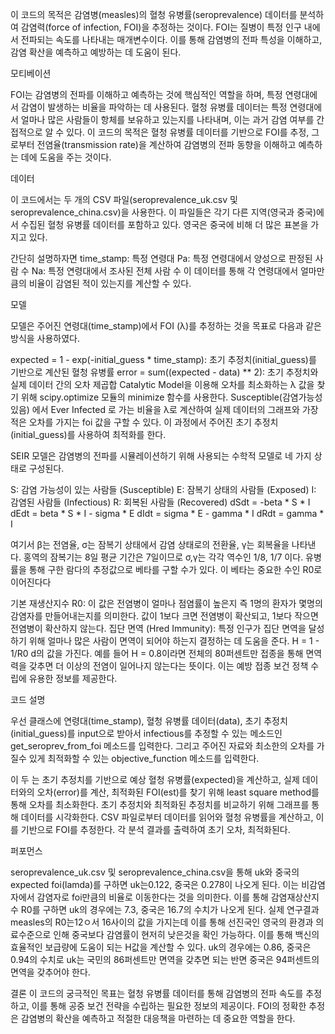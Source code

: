 이 코드의 목적은 감염병(measles)의 혈청 유병률(seroprevalence) 데이터를 분석하여 감염력(force of infection, FOI)을 추정하는 것이다. FOI는 질병이 특정 인구 내에서 전파되는 속도를 나타내는 매개변수이다. 이를 통해 감염병의 전파 특성을 이해하고, 감염 확산을 예측하고 예방하는 데 도움이 된다.

모티베이션

FOI는 감염병의 전파를 이해하고 예측하는 것에 핵심적인 역할을 하며, 특정 연령대에서 감염이 발생하는 비율을 파악하는 데 사용된다. 
혈청 유병률 데이터는 특정 연령대에서 얼마나 많은 사람들이 항체를 보유하고 있는지를 나타내며, 이는 과거 감염 여부를 간접적으로 알 수 있다.
이 코드의 목적은 혈청 유병률 데이터를 기반으로 FOI를 추정, 그로부터 전염율(transmission rate)을 계산하여 감염병의 전파 동향을 이해하고 예측하는 데에 도움을 주는 것이다.



데이터

이 코드에서는 두 개의 CSV 파일(seroprevalence_uk.csv 및 seroprevalence_china.csv)을 사용한다. 
이 파일들은 각기 다른 지역(영국과 중국)에서 수집된 혈청 유병률 데이터를 포함하고 있다. 
영국은 중국에 비해 더 많은 표본을 가지고 있다.

간단히 설명하자면
time_stamp: 특정 연령대
Pa: 특정 연령대에서 양성으로 판정된 사람 수
Na: 특정 연령대에서 조사된 전체 사람 수
이 데이터를 통해 각 연령대에서 얼마만큼의 비율이 감염된 적이 있는지를 계산할 수 있다.



모델

모델은 주어진 연령대(time_stamp)에서 FOI (λ)를 추정하는 것을 목표로 다음과 같은 방식을 사용하였다.

expected = 1 - exp(-initial_guess * time_stamp): 초기 추정치(initial_guess)를 기반으로 계산된 혈청 유병률
error = sum((expected - data) ** 2): 초기 추정치와 실제 데이터 간의 오차 제곱합
Catalytic Model을 이용해 오차를 최소화하는 λ 값을 찾기 위해 scipy.optimize 모듈의 minimize 함수를 사용한다.
Susceptible(감염가능성있음) 에서 Ever Infected 로 가는 비율을 λ로 계산하여 실제 데이터의 그래프와 가장 적은 오차를 가지는 foi 값을 구할 수 있다.
이 과정에서 주어진 초기 추정치(initial_guess)를 사용하여 최적화를 한다.

SEIR 모델은 감염병의 전파를 시뮬레이션하기 위해 사용되는 수학적 모델로 네 가지 상태로 구성된다.

S: 감염 가능성이 있는 사람들 (Susceptible)
E: 잠복기 상태의 사람들 (Exposed)
I: 감염된 사람들 (Infectious)
R: 회복된 사람들 (Recovered)
dSdt = -beta * S * I 
dEdt = beta * S * I  - sigma * E
dIdt = sigma * E - gamma * I
dRdt = gamma * I

여기서 β는 전염율, σ는 잠복기 상태에서 감염 상태로의 전환율,  γ는 회복율을 나타낸다.
홍역의 잠복기는 8일 평균 기간은 7일이므로  σ,γ는 각각 역수인 1/8, 1/7 이다.
유병률을 통해 구한 람다의 추정값으로 베타를 구할 수가 있다. 이 베타는 중요한 수인 R0로 이어진다다

기본 재생산지수 R0: 이 값은 전염병이 얼마나 점염률이 높은지 즉 1명의 환자가 몇명의 감염자를 만들어내는지를 의미한다. 값이 1보다 크면 전염병이 확산되고, 1보다 작으면 전염병이 확산하지 않는다.
집단 면역 (Hred Immunity):  특정 인구가 집단 면역을 달성하기 위해 얼마나 많은 사람이 면역이 되어야 하는지 결정하는 데 도움을 준다. 
H = 1 - 1/R0 d의 값을 가진다. 예를 들어 H = 0.8이라면 전체의 80퍼센트만 접종을 통해 면역력을 갖추면 더 이상의 전염이 일어나지 않는다는 뜻이다. 이는 예방 접종 보건 정책 수립에 유용한 정보를 제공한다. 



코드 설명

우선 클래스에 연령대(time_stamp), 혈청 유병률 데이터(data), 초기 추정치(initial_guess)를 input으로 받아서 infectious를 추정할 수 있는 메소드인 get_seroprev_from_foi 메소드를 입력한다.
그리고 주어진 자료와 최소한의 오차를 가질수 있게 최적화할 수 있는 objective_function 메소드를 입력한다.

이 두 는 초기 추정치를 기반으로 예상 혈청 유병률(expected)을 계산하고, 실제 데이터와의 오차(error)를 계산, 최적화된 FOI(est)를 찾기 위해 least square method를 통해 오차를 최소화한다.
초기 추정치와 최적화된 추정치를 비교하기 위해 그래프를 통해 데이터를 시각화한다.
CSV 파일로부터 데이터를 읽어와 혈청 유병률을 계산하고, 이를 기반으로 FOI를 추정한다.
각 분석 결과를 출력하여 초기 오차, 최적화된다.

퍼포먼스 

seroprevalence_uk.csv 및 seroprevalence_china.csv을 통해 uk와 중국의 expected foi(lamda)를 구하면 uk는0.122, 중국은 0.278이 나오게 된다. 이는 비감염자에서 감염자로 foi만큼의 비율로 이동한다는 것을 의미한다. 
이를 통해 감염재상산지수 R0를 구하면 uk의 경우에는 7.3, 중국은 16.7의 수치가 나오게 된다. 실제 연구결과 measles의 R0는12ㅇ서 16사이의 값을 가지는데 이를 통해 선진국인 영국의 환경과 의료수준으로 인해 중국보다 감염률이 현저히 낮은것을 확인 가능하다.
이를 통해 백신의 효율적인 보급량에 도움이 되는 H값을 계산할 수 있다. uk의 경우에는 0.86, 중국은 0.94의 수치로 uk는 국민의 86퍼센트만 면역을 갖추면 되는 반면 중국은 94퍼센트의 면역을 갖추어야 한다.

결론
이 코드의 궁극적인 목표는 혈청 유병률 데이터를 통해 감염병의 전파 속도를 추정하고, 이를 통해 공중 보건 전략을 수립하는 필요한 정보의 제공이다. FOI의 정확한 추정은 감염병의 확산을 예측하고 적절한 대응책을 마련하는 데 중요한 역할을 한다.
